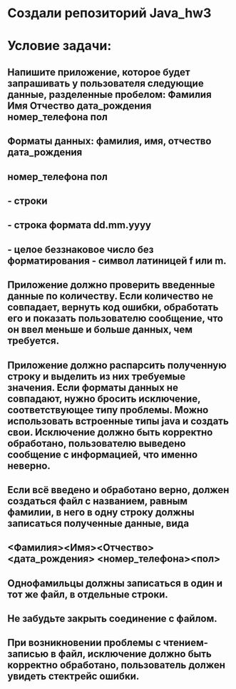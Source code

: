 # Создали репозиторий  Java_hw3

# Условие задачи:

## Напишите приложение, которое будет запрашивать у пользователя следующие данные, разделенные пробелом: Фамилия Имя Отчество дата_рождения номер_телефона пол
## Форматы данных: фамилия, имя, отчество дата_рождения
## номер_телефона пол
## - строки
## - строка формата dd.mm.yyyy
## - целое беззнаковое число без форматирования - символ латиницей f или m.
## Приложение должно проверить введенные данные по количеству. Если количество не совпадает, вернуть код ошибки, обработать его и показать пользователю сообщение, что он ввел меньше и больше данных, чем требуется.
## Приложение должно распарсить полученную строку и выделить из них требуемые значения. Если форматы данных не совпадают, нужно бросить исключение, соответствующее типу проблемы. Можно использовать встроенные типы java и создать свои. Исключение должно быть корректно обработано, пользователю выведено сообщение с информацией, что именно неверно.
## Если всё введено и обработано верно, должен создаться файл с названием, равным фамилии, в него в одну строку должны записаться полученные данные, вида
## <Фамилия><Имя><Отчество><дата_рождения> <номер_телефона><пол>
## Однофамильцы должны записаться в один и тот же файл, в отдельные строки.
## Не забудьте закрыть соединение с файлом.
## При возникновении проблемы с чтением-записью в файл, исключение должно быть корректно обработано, пользователь должен увидеть стектрейс ошибки.